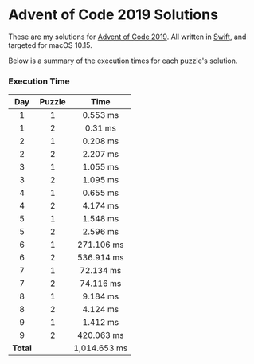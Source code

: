 # Advent of Code 2019 Solutions

These are my solutions for [Advent of Code 2019](https://adventofcode.com/2019). All written in [Swift](https://swift.org), and targeted for macOS 10.15.

Below is a summary of the execution times for each puzzle's solution. 

### Execution Time
| Day | Puzzle | Time |
| :---: | :---: | :---: |
| 1 | 1 | 0.553 ms |
| 1 | 2 | 0.31 ms |
| 2 | 1 | 0.208 ms |
| 2 | 2 | 2.207 ms |
| 3 | 1 | 1.055 ms |
| 3 | 2 | 1.095 ms |
| 4 | 1 | 0.655 ms |
| 4 | 2 | 4.174 ms |
| 5 | 1 | 1.548 ms |
| 5 | 2 | 2.596 ms |
| 6 | 1 | 271.106 ms |
| 6 | 2 | 536.914 ms |
| 7 | 1 | 72.134 ms |
| 7 | 2 | 74.116 ms |
| 8 | 1 | 9.184 ms |
| 8 | 2 | 4.124 ms |
| 9 | 1 | 1.412 ms |
| 9 | 2 | 420.063 ms |
| **Total** | | 1,014.653 ms |
